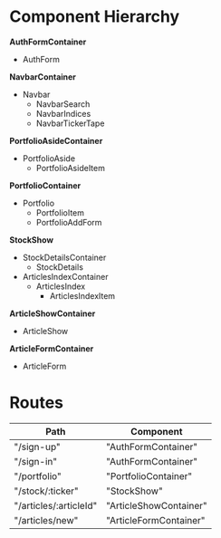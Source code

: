 # Component Hierarchy

**AuthFormContainer**
  * AuthForm

**NavbarContainer**
  * Navbar
    - NavbarSearch
    - NavbarIndices
    - NavbarTickerTape

**PortfolioAsideContainer**
  * PortfolioAside
    - PortfolioAsideItem

**PortfolioContainer**
  * Portfolio
    - PortfolioItem
    - PortfolioAddForm

**StockShow**
  * StockDetailsContainer
    - StockDetails
  * ArticlesIndexContainer
    - ArticlesIndex
      + ArticlesIndexItem

**ArticleShowContainer**
  * ArticleShow

**ArticleFormContainer**
  * ArticleForm


# Routes

|Path   | Component   |
|-------|-------------|
| "/sign-up" | "AuthFormContainer" |
| "/sign-in" | "AuthFormContainer" |
| "/portfolio" | "PortfolioContainer" |
| "/stock/:ticker" | "StockShow" |
| "/articles/:articleId" | "ArticleShowContainer" |
| "/articles/new" | "ArticleFormContainer" |
